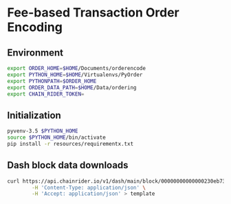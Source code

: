 # Fee-based Transaction Order Encoding

## Environment

```bash
export ORDER_HOME=$HOME/Documents/orderencode
export PYTHON_HOME=$HOME/Virtualenvs/PyOrder
export PYTHONPATH=$ORDER_HOME
export ORDER_DATA_PATH=$HOME/Data/ordering
export CHAIN_RIDER_TOKEN=
```

## Initialization

```bash
pyvenv-3.5 $PYTHON_HOME
source $PYTHON_HOME/bin/activate
pip install -r resources/requirementx.txt
```

## Dash block data downloads

```bash
curl https://api.chainrider.io/v1/dash/main/block/00000000000000230eb73bf1a63f4f024c6fa9b12af0c3e9e4bf726889183697?token=<token> \
        -H 'Content-Type: application/json' \
        -H 'Accept: application/json' > template
```
